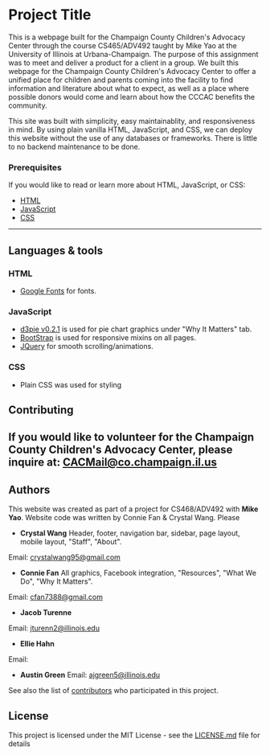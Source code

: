 # Project Title

This is a webpage built for the Champaign County Children's Advocacy Center through 
the course CS465/ADV492 taught by Mike Yao at the University of Illinois at Urbana-Champaign.
The purpose of this assignment was to meet and deliver a product for a client in a group.
We built this webpage for the Champaign County Children's Advocacy Center to offer a unified
place for children and parents coming into the facility to find information and literature
about what to expect, as well as a place where possible donors would come and learn about
how the CCCAC benefits the community. 

This site was built with simplicity, easy maintainablity, and responsiveness in mind. 
By using plain vanilla HTML, JavaScript, and CSS, we can deploy this website without
the use of any databases or frameworks. There is little to no backend maintenance to be 
done. 

### Prerequisites

If you would like to read or learn more about HTML, JavaScript, or CSS:
- [HTML](https://www.w3schools.com/html/)
- [JavaScript](https://www.w3schools.com/javascript/)
- [CSS](https://www.w3schools.com/css/)

---

## Languages & tools

### HTML

- [Google Fonts](https://fonts.google.com/) for fonts.

### JavaScript

- [d3pie v0.2.1](http://d3pie.org/) is used for pie chart graphics under "Why It Matters" tab.
- [BootStrap](https://getbootstrap.com/) is used for responsive mixins on all pages.
- [JQuery](https://fonts.google.com/) for smooth scrolling/animations.

### CSS

- Plain CSS was used for styling


## Contributing

If you would like to volunteer for the Champaign County Children's Advocacy Center, please
inquire at: CACMail@co.champaign.il.us
---

## Authors

This website was created as part of a project for CS468/ADV492 with **Mike Yao**. Website code
was written by Connie Fan & Crystal Wang. Please 

* **Crystal Wang** 
Header, footer, navigation bar, sidebar, page layout, mobile layout, "Staff", "About".

Email: crystalwang95@gmail.com

* **Connie Fan** 
All graphics, Facebook integration, "Resources", "What We Do", "Why It Matters".

Email: cfan7388@gmail.com

* **Jacob Turenne**

Email: jturenn2@illinois.edu

* **Ellie Hahn**

Email: 

* **Austin Green**
Email: ajgreen5@illinois.edu

See also the list of [contributors](https://github.com/your/project/contributors) who participated in this project.

## License

This project is licensed under the MIT License - see the [LICENSE.md](LICENSE.md) file for details
